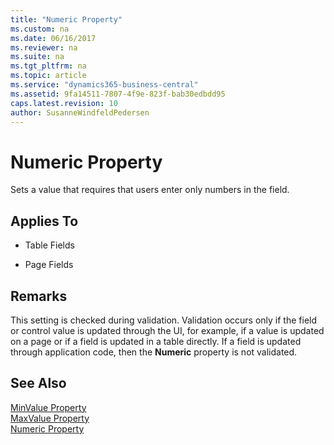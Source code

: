 ```yaml
---
title: "Numeric Property"
ms.custom: na
ms.date: 06/16/2017
ms.reviewer: na
ms.suite: na
ms.tgt_pltfrm: na
ms.topic: article
ms.service: "dynamics365-business-central"
ms.assetid: 9fa14511-7807-4f9e-823f-bab30edbdd95
caps.latest.revision: 10
author: SusanneWindfeldPedersen
---
```


 

# Numeric Property
Sets a value that requires that users enter only numbers in the field.  
  
## Applies To  
  
-   Table Fields  
  
-   Page Fields  
  
## Remarks  
 This setting is checked during validation. Validation occurs only if the field or control value is updated through the UI, for example, if a value is updated on a page or if a field is updated in a table directly. If a field is updated through application code, then the **Numeric** property is not validated.  
  
## See Also  
 [MinValue Property](devenv-minvalue-property.md)   
 [MaxValue Property](devenv-maxvalue-property.md)   
 [Numeric Property](devenv-numeric-property.md)